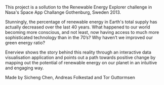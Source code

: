 This project is a sollution to the Renewable Energy Explorer challenge in Nasa's Space App Challange Gothenburg, Sweden 2013.

Stunningly, the percentage of renewable energy in Earth's total supply has actually decreased over the last 40 years. 
What happened to our world becoming more conscious, and not least, now having access to much more sophisticated technology than in the 70’s? 
Why haven’t we improved our green energy ratio?

Enerview shows the story behind this reality through an interactive data visualisation application and points out a path towards positive change by mapping out the potential of renewable energy on our planet in an intuitive and engaging way.

Made by
Sicheng Chen, Andreas Folkestad and Tor Guttormsen
